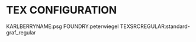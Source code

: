 



TEX CONFIGURATION
=================
KARLBERRYNAME:psg
FOUNDRY:peterwiegel
TEXSRCREGULAR:standard-graf_regular

